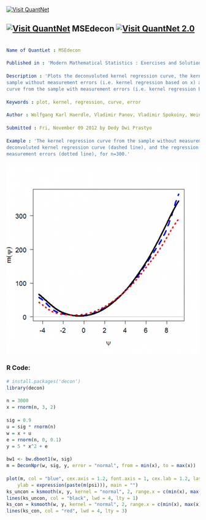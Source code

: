 
[<img src="https://github.com/QuantLet/Styleguide-and-FAQ/blob/master/pictures/banner.png" width="880" alt="Visit QuantNet">](http://quantlet.de/index.php?p=info)

## [<img src="https://github.com/QuantLet/Styleguide-and-Validation-procedure/blob/master/pictures/qloqo.png" alt="Visit QuantNet">](http://quantlet.de/) **MSEdecon** [<img src="https://github.com/QuantLet/Styleguide-and-Validation-procedure/blob/master/pictures/QN2.png" width="60" alt="Visit QuantNet 2.0">](http://quantlet.de/d3/ia)

```yaml

Name of QuantLet : MSEdecon

Published in : 'Modern Mathematical Statistics : Exercises and Solutions'

Description : 'Plots the deconvoluted kernel regression curve, the kernel regression curve from the
sample without measurement errors (i.e. kernel regression based on x) and the kernel regression
curve from the sample with measurement errors (i.e. kernel regression based on z).'

Keywords : plot, kernel, regression, curve, error

Author : Wolfgang Karl Haerdle, Vladimir Panov, Vladimir Spokoiny, Weining Wang

Submitted : Fri, November 09 2012 by Dedy Dwi Prastyo

Example : 'The kernel regression curve from the sample without measurement errors (solid line), the
deconvoluted kernel regression curve (dashed line), and the regression curve from the sample with
measurement errors (dotted line), for n=300.'

```

![Picture1](plot.png)


### R Code:
```r
# install.packages('decon')
library(decon)

n = 3000
x = rnorm(n, 3, 2)

sig = 0.9
u = sig * rnorm(n)
w = x + u
e = rnorm(n, 0, 0.1)
y = 5 * x^2 + e

bw1 <- bw.dboot1(w, sig)
m = DeconNpr(w, sig, y, error = "normal", from = min(x), to = max(x))

plot(m, col = "blue", cex.axis = 1.2, font.axis = 1, cex.lab = 1.2, las = 1, lwd = 4, lty = 2, xlab = expression(paste(psi)), 
    ylab = expression(paste(m(psi))), main = "")
ks_uncon = ksmooth(x, y, kernel = "normal", 2, range.x = c(min(x), max(x)))
lines(ks_uncon, col = "black", lwd = 4, lty = 1)
ks_con = ksmooth(w, y, kernel = "normal", 2, range.x = c(min(x), max(x)))
lines(ks_con, col = "red", lwd = 4, lty = 3) 

```
